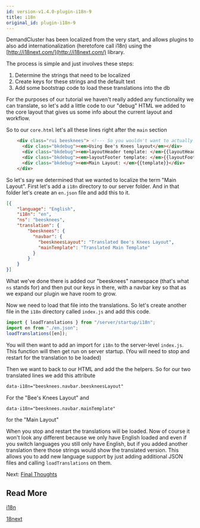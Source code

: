 ```yaml
---
id: version-v1.4.0-plugin-i18n-9
title: i18n
original_id: plugin-i18n-9
---
```

    
DemandCluster has been localized from the very start, and allows plugins to also add internationalization (heretofore call i18n)
using the [http://i18next.com/](http://i18next.com/) library.

The process is simple and just involves these steps:

1. Determine the strings that need to be localized
1. Create keys for these strings and the default text
1. Add some bootstrap code to load these translations into the db

For the purposes of our tutorial we haven't really added any functionality we can translate, so let's add a little code
to our "debug" HTML we added to the core layout that gives us some info about the current layout and workflow.

So to our `core.html` let's all these lines right after the `main` section

```html
    <div class="rui beesknees"> <!--- So you wouldn't want to actually have this here but it's good for some examples -->
      <div class="bkdebug"><em>Using Bee's Knees layout</em></div>
      <div class="bkdebug"><em>layoutHeader template: </em>{{layoutHeader}}</div>
      <div class="bkdebug"><em>layoutFooter template: </em>{{layoutFooter}}</div>
      <div class="bkdebug"><em>Main Layout: </em>{{template}}</div>
    </div>
```

So let's say we determined that we wanted to localize the term "Main Layout". First let's add a `i18n` directory to our
server folder. And in that folder let's create an `en.json` file and add this to it.

```json
[{
    "language": "English",
    "i18n": "en",
    "ns": "beesknees",
    "translation": {
        "beesknees": {
          "navbar": {
            "beeskneesLayout": "Translated Bee's Knees Layout",
            "mainTemplate": "Translated Main Template"
          }
        }
    }
}]
```

What we've done there is added our "beesknees" namespace (that's what `ns` stands for) and then put our keys in there, with
a navbar key so that as we expand our plugin we have room to grow.

Now we need to load that file into the translations. So let's create another file in the `i18n` directory called `index.js`
and add this code.

```js
import { loadTranslations } from "/server/startup/i18n";
import en from "./en.json";
loadTranslations([en]);
```

You will then want to add an import for `i18n` to the server-level `index.js`. This function will then get run on
server startup. (You will need to stop and restart for the translation to be loaded)

Then we want to back to our HTML and add the the helpers. So for our two translated lines we add this attribute

```html
data-i18n="beesknees.navbar.beeskneesLayout"
```

For the "Bee's Knees Layout" and

```html
data-i18n="beesknees.navbar.mainTemplate"
```

for the "Main Layout"

When you stop and restart the translations will be loaded. Now of course it won't look any different because we only
have English loaded and even if you switch languages you still only have English, but if you added another translation there
those strings would show the translated version. This allows you to add new language support by just adding additional JSON
files and calling `loadTranslations` on them.

Next: [Final Thoughts](plugin-complete-10.md)

## Read More

[i18n](i18n.md)

[18next](http://i18next.com/)
